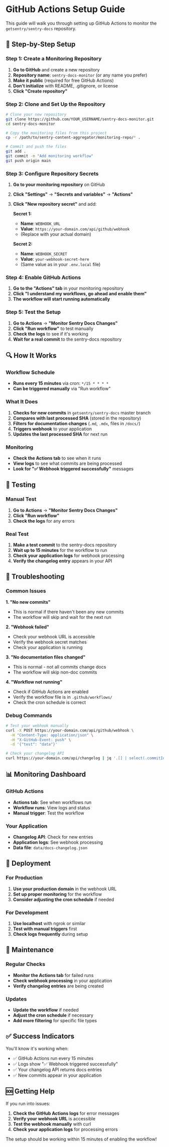 # GitHub Actions Setup Guide

This guide will walk you through setting up GitHub Actions to monitor the `getsentry/sentry-docs` repository.

## 🚀 **Step-by-Step Setup**

### Step 1: Create a Monitoring Repository

1. **Go to GitHub** and create a new repository
2. **Repository name**: `sentry-docs-monitor` (or any name you prefer)
3. **Make it public** (required for free GitHub Actions)
4. **Don't initialize** with README, .gitignore, or license
5. **Click "Create repository"**

### Step 2: Clone and Set Up the Repository

```bash
# Clone your new repository
git clone https://github.com/YOUR_USERNAME/sentry-docs-monitor.git
cd sentry-docs-monitor

# Copy the monitoring files from this project
cp -r /path/to/sentry-content-aggregator/monitoring-repo/* .

# Commit and push the files
git add .
git commit -m "Add monitoring workflow"
git push origin main
```

### Step 3: Configure Repository Secrets

1. **Go to your monitoring repository** on GitHub
2. **Click "Settings"** → **"Secrets and variables"** → **"Actions"**
3. **Click "New repository secret"** and add:

   **Secret 1:**
   - **Name**: `WEBHOOK_URL`
   - **Value**: `https://your-domain.com/api/github/webhook`
   - (Replace with your actual domain)

   **Secret 2:**
   - **Name**: `WEBHOOK_SECRET`
   - **Value**: `your-webhook-secret-here`
   - (Same value as in your `.env.local` file)

### Step 4: Enable GitHub Actions

1. **Go to the "Actions" tab** in your monitoring repository
2. **Click "I understand my workflows, go ahead and enable them"**
3. **The workflow will start running automatically**

### Step 5: Test the Setup

1. **Go to Actions** → **"Monitor Sentry Docs Changes"**
2. **Click "Run workflow"** to test manually
3. **Check the logs** to see if it's working
4. **Wait for a real commit** to the sentry-docs repository

## 🔍 **How It Works**

### Workflow Schedule
- **Runs every 15 minutes** via cron: `*/15 * * * *`
- **Can be triggered manually** via "Run workflow"

### What It Does
1. **Checks for new commits** in `getsentry/sentry-docs` master branch
2. **Compares with last processed SHA** (stored in the repository)
3. **Filters for documentation changes** (`.md`, `.mdx`, files in `/docs/`)
4. **Triggers webhook** to your application
5. **Updates the last processed SHA** for next run

### Monitoring
- **Check the Actions tab** to see when it runs
- **View logs** to see what commits are being processed
- **Look for "✅ Webhook triggered successfully"** messages

## 🧪 **Testing**

### Manual Test
1. **Go to Actions** → **"Monitor Sentry Docs Changes"**
2. **Click "Run workflow"**
3. **Check the logs** for any errors

### Real Test
1. **Make a test commit** to the sentry-docs repository
2. **Wait up to 15 minutes** for the workflow to run
3. **Check your application logs** for webhook processing
4. **Verify the changelog entry** appears in your API

## 🔧 **Troubleshooting**

### Common Issues

**1. "No new commits"**
- This is normal if there haven't been any new commits
- The workflow will skip and wait for the next run

**2. "Webhook failed"**
- Check your webhook URL is accessible
- Verify the webhook secret matches
- Check your application is running

**3. "No documentation files changed"**
- This is normal - not all commits change docs
- The workflow will skip non-doc commits

**4. "Workflow not running"**
- Check if GitHub Actions are enabled
- Verify the workflow file is in `.github/workflows/`
- Check the cron schedule is correct

### Debug Commands

```bash
# Test your webhook manually
curl -X POST https://your-domain.com/api/github/webhook \
  -H "Content-Type: application/json" \
  -H "X-GitHub-Event: push" \
  -d '{"test": "data"}'

# Check your changelog API
curl https://your-domain.com/api/changelog | jq '.[] | select(.commitId)'
```

## 📊 **Monitoring Dashboard**

### GitHub Actions
- **Actions tab**: See when workflows run
- **Workflow runs**: View logs and status
- **Manual trigger**: Test the workflow

### Your Application
- **Changelog API**: Check for new entries
- **Application logs**: See webhook processing
- **Data file**: `data/docs-changelog.json`

## 🚀 **Deployment**

### For Production
1. **Use your production domain** in the webhook URL
2. **Set up proper monitoring** for the workflow
3. **Consider adjusting the cron schedule** if needed

### For Development
1. **Use localhost** with ngrok or similar
2. **Test with manual triggers** first
3. **Check logs frequently** during setup

## 🔄 **Maintenance**

### Regular Checks
- **Monitor the Actions tab** for failed runs
- **Check webhook processing** in your application
- **Verify changelog entries** are being created

### Updates
- **Update the workflow** if needed
- **Adjust the cron schedule** if necessary
- **Add more filtering** for specific file types

## ✅ **Success Indicators**

You'll know it's working when:
- ✅ GitHub Actions run every 15 minutes
- ✅ Logs show "✅ Webhook triggered successfully"
- ✅ Your changelog API returns docs entries
- ✅ New commits appear in your application

## 🆘 **Getting Help**

If you run into issues:
1. **Check the GitHub Actions logs** for error messages
2. **Verify your webhook URL** is accessible
3. **Test the webhook manually** with curl
4. **Check your application logs** for processing errors

The setup should be working within 15 minutes of enabling the workflow!
